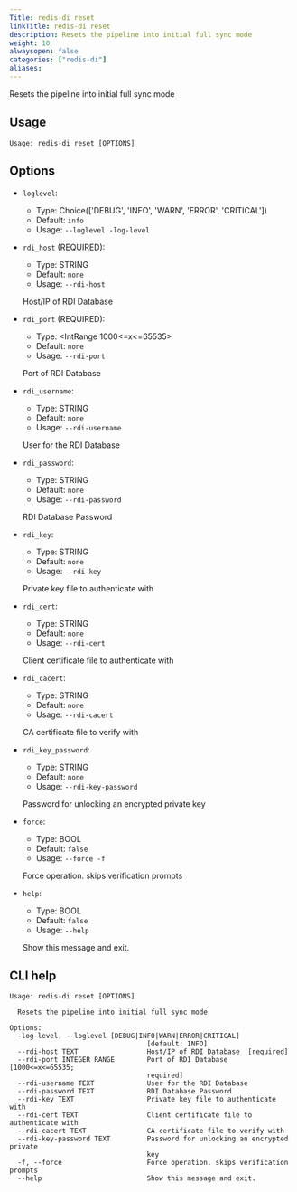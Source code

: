 ```yaml
---
Title: redis-di reset
linkTitle: redis-di reset
description: Resets the pipeline into initial full sync mode
weight: 10
alwaysopen: false
categories: ["redis-di"]
aliases:
---
```


Resets the pipeline into initial full sync mode

## Usage

```
Usage: redis-di reset [OPTIONS]
```

## Options

- `loglevel`:

  - Type: Choice(['DEBUG', 'INFO', 'WARN', 'ERROR', 'CRITICAL'])
  - Default: `info`
  - Usage: `--loglevel
-log-level`

- `rdi_host` (REQUIRED):

  - Type: STRING
  - Default: `none`
  - Usage: `--rdi-host`

  Host/IP of RDI Database

- `rdi_port` (REQUIRED):

  - Type: <IntRange 1000<=x<=65535>
  - Default: `none`
  - Usage: `--rdi-port`

  Port of RDI Database

- `rdi_username`:

  - Type: STRING
  - Default: `none`
  - Usage: `--rdi-username`

  User for the RDI Database

- `rdi_password`:

  - Type: STRING
  - Default: `none`
  - Usage: `--rdi-password`

  RDI Database Password

- `rdi_key`:

  - Type: STRING
  - Default: `none`
  - Usage: `--rdi-key`

  Private key file to authenticate with

- `rdi_cert`:

  - Type: STRING
  - Default: `none`
  - Usage: `--rdi-cert`

  Client certificate file to authenticate with

- `rdi_cacert`:

  - Type: STRING
  - Default: `none`
  - Usage: `--rdi-cacert`

  CA certificate file to verify with

- `rdi_key_password`:

  - Type: STRING
  - Default: `none`
  - Usage: `--rdi-key-password`

  Password for unlocking an encrypted private key

- `force`:

  - Type: BOOL
  - Default: `false`
  - Usage: `--force
-f`

  Force operation. skips verification prompts

- `help`:

  - Type: BOOL
  - Default: `false`
  - Usage: `--help`

  Show this message and exit.

## CLI help

```
Usage: redis-di reset [OPTIONS]

  Resets the pipeline into initial full sync mode

Options:
  -log-level, --loglevel [DEBUG|INFO|WARN|ERROR|CRITICAL]
                                  [default: INFO]
  --rdi-host TEXT                 Host/IP of RDI Database  [required]
  --rdi-port INTEGER RANGE        Port of RDI Database  [1000<=x<=65535;
                                  required]
  --rdi-username TEXT             User for the RDI Database
  --rdi-password TEXT             RDI Database Password
  --rdi-key TEXT                  Private key file to authenticate with
  --rdi-cert TEXT                 Client certificate file to authenticate with
  --rdi-cacert TEXT               CA certificate file to verify with
  --rdi-key-password TEXT         Password for unlocking an encrypted private
                                  key
  -f, --force                     Force operation. skips verification prompts
  --help                          Show this message and exit.
```
